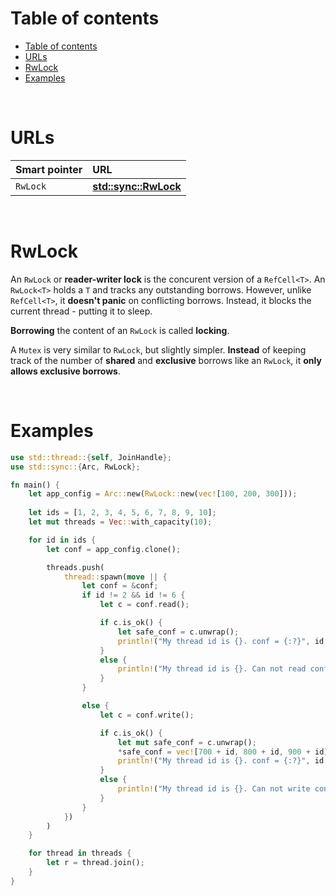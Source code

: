 # Table of contents
- [Table of contents](#table-of-contents)
- [URLs](#urls)
- [RwLock](#rwlock)
- [Examples](#examples)

<br>

# URLs
|Smart pointer|URL|
|:----|:------------|
|`RwLock`|[**std::sync::RwLock**](https://doc.rust-lang.org/std/sync/struct.RwLock.html)|

<br>

# RwLock
An `RwLock` or **reader-writer lock** is the concurent version of a `RefCell<T>`. An `RwLock<T>` holds a `T` and tracks any outstanding borrows. However, unlike `RefCell<T>`, it **doesn't panic** on conflicting borrows. Instead, it blocks the current thread - putting it to sleep.<br>

**Borrowing** the content of an `RwLock` is called **locking**.<br>

A `Mutex` is very similar to `RwLock`, but slightly simpler. **Instead** of keeping track of the number of **shared** and **exclusive** borrows like an `RwLock`, it **only allows exclusive borrows**.<br>

<br>

# Examples
```Rust 
use std::thread::{self, JoinHandle};
use std::sync::{Arc, RwLock};

fn main() {
    let app_config = Arc::new(RwLock::new(vec![100, 200, 300]));
    
    let ids = [1, 2, 3, 4, 5, 6, 7, 8, 9, 10];
    let mut threads = Vec::with_capacity(10);

    for id in ids {
        let conf = app_config.clone();

        threads.push(
            thread::spawn(move || {
                let conf = &conf;
                if id != 2 && id != 6 {
                    let c = conf.read();

                    if c.is_ok() {
                        let safe_conf = c.unwrap();
                        println!("My thread id is {}. conf = {:?}", id.clone(), safe_conf)
                    }
                    else {
                        println!("My thread id is {}. Can not read conf!", id.clone())
                    }
                }

                else {
                    let c = conf.write();

                    if c.is_ok() {
                        let mut safe_conf = c.unwrap();
                        *safe_conf = vec![700 + id, 800 + id, 900 + id];
                        println!("My thread id is {}. conf = {:?}", id.clone(), safe_conf)
                    }
                    else {
                        println!("My thread id is {}. Can not write conf!", id.clone())
                    }
                }
            })
        )
    }

    for thread in threads {
        let r = thread.join();
    }
}
```

